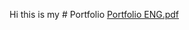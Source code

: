 Hi this is my # Portfolio
[Portfolio ENG.pdf](https://github.com/zwierzchowskidominik/Portfolio/files/11935466/Portfolio.ENG.pdf)
